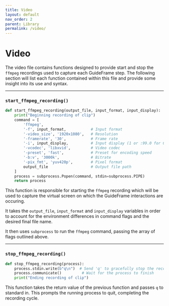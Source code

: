 ```yaml
---
title: Video
layout: default
nav_order: 2
parent: Library
permalink: /video/
---
```


# Video
The video file contains functions designed to provide start and stop the `ffmpeg` recordings used to capture each GuideFrame step. The following section will list each function contained within this file and provide some insight into its use and syntax.
___

### `start_ffmpeg_recording()`
```python
def start_ffmpeg_recording(output_file, input_format, input_display):
    print("Beginning recording of clip")
    command = [
        'ffmpeg',
        '-f', input_format,           # Input format
        '-video_size', '1920x1080',   # Resolution
        '-framerate', '30',           # Frame rate
        '-i', input_display,          # Input display (1 or :99.0 for GitHub actions)
        '-vcodec', 'libxvid',         # Video codec
        '-preset', 'fast',            # Preset for encoding speed
        '-b:v', '3000k',              # Bitrate
        '-pix_fmt', 'yuv420p',        # Pixel format                 
        output_file                   # Output file path
    ]
    process = subprocess.Popen(command, stdin=subprocess.PIPE)
    return process
```
This function is responsible for starting the `ffmpeg` recording which will be used to capture the virtual screen on which the GuideFrame interactions are occuring. 

It takes the `output_file`, `input_format` and `input_display` variables in order to account for the environment differences in command flags and the desired final file name.

It then uses `subprocess` to run the `ffmpeg` command, passing the array of flags outlined above.
___

### `stop_ffmpeg_recording()`
```python
def stop_ffmpeg_recording(process):
    process.stdin.write(b"q\n")  # Send 'q' to gracefully stop the recording
    process.communicate()         # Wait for the process to finish
    print("Ending recording of clip")
```
This function takes the return value of the previous function and passes `q` to standard in. This prompts the running process to quit, completing the recording cycle.